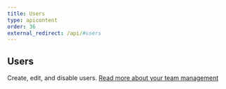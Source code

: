 ```yaml
---
title: Users
type: apicontent
order: 36
external_redirect: /api/#users
---
```


## Users

Create, edit, and disable users. [Read more about your team management][1]

[1]: /account_management/team
